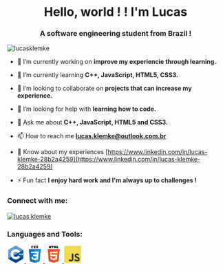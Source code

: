 <h1 align="center">Hello, world ! ! I'm Lucas</h1>
<h3 align="center">A software engineering student from Brazil !</h3>

<p align="left"> <img src="https://komarev.com/ghpvc/?username=lucasklemke&label=Profile%20views&color=0e75b6&style=flat" alt="lucasklemke" /> </p>

- 🔭 I’m currently working on **improve my experiencie through learning.**

- 🌱 I’m currently learning **C++, JavaScript, HTML5, CSS3.**

- 👯 I’m looking to collaborate on **projects that can increase my experience.**

- 🤝 I’m looking for help with **learning how to code.**

- 💬 Ask me about **C++, JavaScript, HTML5 and CSS3.**

- 📫 How to reach me **lucas.klemke@outlook.com.br**

- 📄 Know about my experiences [https://www.linkedin.com/in/lucas-klemke-28b2a4259](https://www.linkedin.com/in/lucas-klemke-28b2a4259)

- ⚡ Fun fact **I enjoy hard work and I'm always up to challenges !**

<h3 align="left">Connect with me:</h3>
<p align="left">
<a href="https://linkedin.com/in/lucas klemke" target="blank"><img align="center" src="https://raw.githubusercontent.com/rahuldkjain/github-profile-readme-generator/master/src/images/icons/Social/linked-in-alt.svg" alt="lucas klemke" height="30" width="40" /></a>
</p>

<h3 align="left">Languages and Tools:</h3>
<p align="left"> <a href="https://www.w3schools.com/cpp/" target="_blank" rel="noreferrer"> <img src="https://raw.githubusercontent.com/devicons/devicon/master/icons/cplusplus/cplusplus-original.svg" alt="cplusplus" width="40" height="40"/> </a> <a href="https://www.w3schools.com/css/" target="_blank" rel="noreferrer"> <img src="https://raw.githubusercontent.com/devicons/devicon/master/icons/css3/css3-original-wordmark.svg" alt="css3" width="40" height="40"/> </a> <a href="https://www.w3.org/html/" target="_blank" rel="noreferrer"> <img src="https://raw.githubusercontent.com/devicons/devicon/master/icons/html5/html5-original-wordmark.svg" alt="html5" width="40" height="40"/> </a> <a href="https://developer.mozilla.org/en-US/docs/Web/JavaScript" target="_blank" rel="noreferrer"> <img src="https://raw.githubusercontent.com/devicons/devicon/master/icons/javascript/javascript-original.svg" alt="javascript" width="40" height="40"/> </a> </p>
